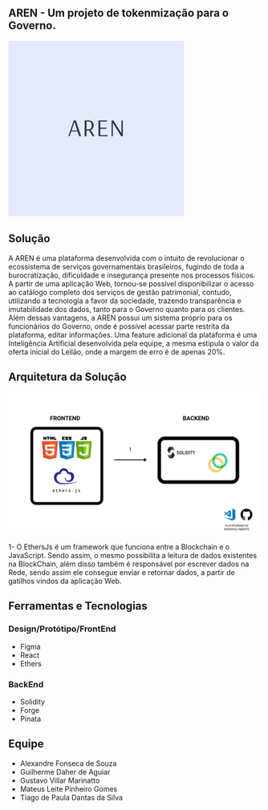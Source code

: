 ## AREN - Um projeto de tokenmização para o Governo.
<img width="350px" height="350px" src="/src/assets/logo.png" alt="Alt text" title="Logo">

## Solução
A AREN é uma plataforma desenvolvida com o intuito de revolucionar o ecossistema de serviços governamentais brasileiros, fugindo de toda a burocratização, dificuldade e insegurança presente nos processos físicos. A partir de uma aplicação Web, tornou-se possível disponibilizar o acesso ao catálogo completo dos serviços de gestão patrimonial, contudo, utilizando a tecnologia a favor da sociedade, trazendo transparência e imutabilidade dos dados, tanto para o Governo quanto para os clientes. Além dessas vantagens, a AREN possui um sistema próprio para os funcionários do Governo, onde é possível acessar parte restrita da plataforma, editar informações. Uma feature adicional da plataforma é uma Inteligência Artificial desenvolvida pela equipe, a mesma estipula o valor da oferta inicial do Leilão, onde a margem de erro é de apenas 20%.

## Arquitetura da Solução
<img src="/src/assets/arquitetura.jpg" alt="Alt text" title="Logo">

1- O EthersJs é um framework que funciona entre a Blockchain e o JavaScript. Sendo assim, o mesmo possibilita a leitura de dados existentes na BlockChain, além disso também é responsável por escrever dados na Rede, sendo assim ele consegue enviar e retornar dados, a partir de gatilhos vindos da aplicação Web.

## Ferramentas e Tecnologias 

### Design/Protótipo/FrontEnd

- Figma
- React
- Ethers

### BackEnd
- Solidity
- Forge
- Pinata

## Equipe

- Alexandre Fonseca de Souza
- Guilherme Daher de Aguiar
- Gustavo Villar Marinatto
- Mateus Leite Pinheiro Gomes
- Tiago de Paula Dantas da Silva


